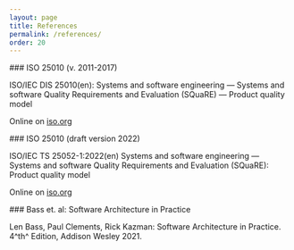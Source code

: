 ```yaml
---
layout: page
title: References
permalink: /references/
order: 20
---
```


<a id="ISO-25010-2011">
### ISO 25010 (v. 2011-2017)
</a>

ISO/IEC DIS 25010(en): Systems and software engineering — Systems and software Quality Requirements and Evaluation (SQuaRE) — Product quality model

Online on [iso.org](https://www.iso.org/obp/ui/#iso:std:iso-iec:25010:dis:ed-2:v1:en)


<a id="ISO-25010-2022">
### ISO 25010 (draft version 2022)
</a>

ISO/IEC TS 25052-1:2022(en)
Systems and software engineering — Systems and software Quality Requirements and Evaluation (SQuaRE): Product quality model

Online on [iso.org](https://www.iso.org/obp/ui/#iso:std:iso-iec:25010:dis:ed-2:v1:en)


<a id="bass-swa-practice">
### Bass et. al: Software Architecture in Practice
</a>

Len Bass, Paul Clements, Rick Kazman: Software Architecture in Practice. 4^th^ Edition, Addison Wesley 2021.


